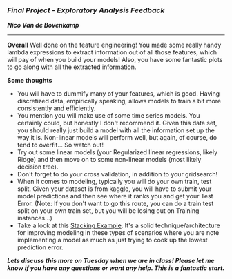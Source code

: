 ### ***Final Project - Exploratory Analysis Feedback***

***Nico Van de Bovenkamp***
***

**Overall** Well done on the feature engineering! You made some really handy lambda expressions to extract information out of all those features, which will pay of when you build your models! Also, you have some fantastic plots to go along with all the extracted information.

**Some thoughts**

* You will have to dummify many of your features, which is good. Having discretized data, empirically speaking, allows models to train a bit more consistently and efficiently.
* You mention you will make use of some time series models. You certainly could, but honestly I don't recommend it. Given this data set, you should really just build a model with all the information set up the way it is. Non-linear models will perform well, but again, of course, do tend to overfit... So watch out!
* Try out some linear models (your Regularized linear regressions, likely Ridge) and then move on to some non-linear models (most likely decision tree).
* Don't forget to do your cross validation, in addition to your gridsearch!
* When it comes to modeling, typically you will do your own train, test split. Given your dataset is from kaggle, you will have to submit your model predictions and then see where it ranks you and get your Test Error. (Note: If you don't want to go this route, you can do a train test split on your own train set, but you will be losing out on Training instances...)
* Take a look at this [Stacking Example](https://www.kaggle.com/arthurtok/titanic/introduction-to-ensembling-stacking-in-python). It's a solid technique/architecture for improving modeling in these types of scenarios where you are note implementing a model as much as just trying to cook up the lowest prediction error.

***Lets discuss this more on Tuesday when we are in class! Please let me know if you have any questions or want any help. This is a fantastic start.***
